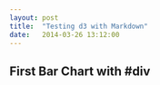 ```yaml
---
layout: post
title:  "Testing d3 with Markdown"
date:   2014-03-26 13:12:00
---
```



<h2 id="first-bar-chart-with-div">First Bar Chart with #div</h2>

<div class="second"> </div>
<script type="text/javascript" src="http://mbostock.github.com/d3/d3.js"></script>

<style>
.second div {
  font: 10px sans-serif;
  background-color: steelblue;
  text-align: right;
  padding: 3px;
  margin: 1px;
  color: white;
}
</style>

<script type="text/javascript">

var data = [4, 5, 6, 8, 12, 15, 16, 18, 21, 23, 27, 35, 42];

d3.select("div.second")
	.selectAll("div")
		.data(data)
	.enter().append("div")
		.style("width", function(d) { return (d) * 10 + "px"; })
    	.text(function(d) { return d; });

</script>
